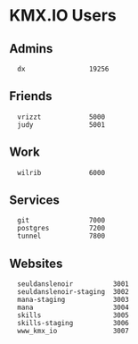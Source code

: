 # KMX.IO Users

## Admins
```
  dx                19256
```

## Friends
```
  vrizzt            5000
  judy              5001
```

## Work
```
  wilrib            6000
```

## Services
```
  git               7000
  postgres          7200
  tunnel            7800
```

## Websites
```
  seuldanslenoir          3001
  seuldanslenoir-staging  3002
  mana-staging            3003
  mana                    3004
  skills                  3005
  skills-staging          3006
  www_kmx_io              3007
```
